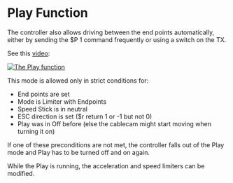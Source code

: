 # Play Function

The controller also allows driving between the end points automatically, either by sending the \$P 1 command frequently or using a switch on the TX.

See this [video](https://www.youtube.com/watch?v=D3UhXKbMN38):

[![The Play function](C:/Users/werne/OneDrive/GitHub/CC3D-CableCam-Controller/_images/Play_Function_Youtube.jpg)](https://www.youtube.com/watch?v=D3UhXKbMN38 "The Play function")



This mode is allowed only in strict conditions for:

- End points are set
- Mode is Limiter with Endpoints
- Speed Stick is in neutral
- ESC direction is set (\$r return 1 or -1 but not 0)
- Play was in Off before (else the cablecam might start moving when turning it on)

If one of these preconditions are not met, the controller falls out of the Play mode and Play has to be turned off and on again.

While the Play is running, the acceleration and speed limiters can be modified. 

